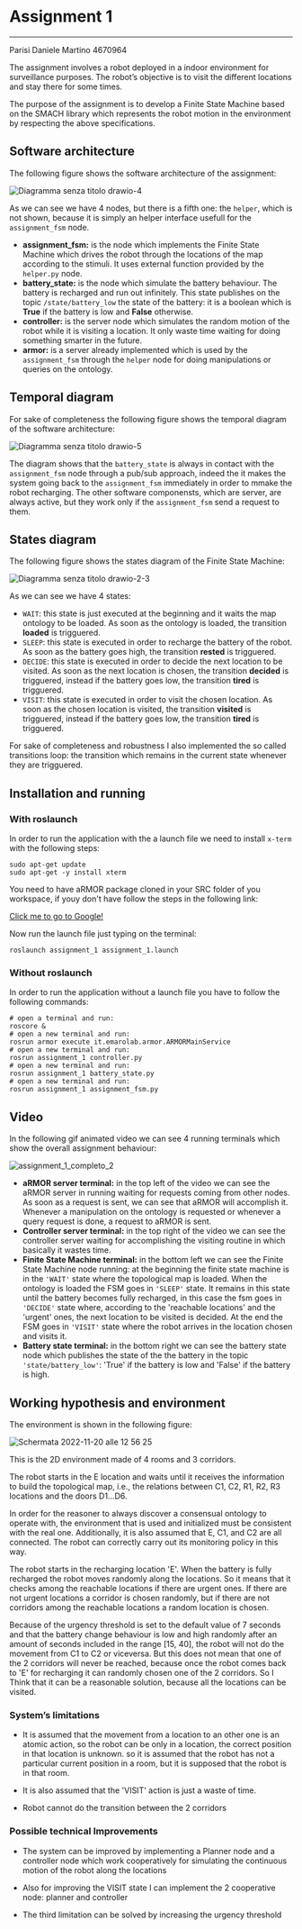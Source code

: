 # Assignment 1

------------------------------------------

Parisi Daniele Martino 4670964

The assignment involves a robot deployed in a indoor environment for surveillance purposes. The robot’s objective is to visit the different locations and stay there for some times.

The purpose of the assignment is to develop a Finite State Machine based on the SMACH library which represents the robot motion in the environment by respecting the above specifications.

## Software architecture
The following figure shows the software architecture of the assignment:

![Diagramma senza titolo drawio-4](https://user-images.githubusercontent.com/62515616/202909870-3cfa6d0d-1aaa-4e4e-987a-bf8973b7a9f3.png)

As we can see we have 4 nodes, but there is a fifth one: the ```helper```, which is not shown, because it is simply an helper interface usefull for the ```assignment_fsm``` node.
* **assignment_fsm:** is the node which implements the Finite State Machine which drives the robot through the locations of the map according to the stimuli. It uses external function provided by the ```helper.py``` node.
* **battery_state:** is the node which simulate the battery behaviour. The battery is recharged and run out infinitely. This state publishes on the topic ```/state/battery_low``` the state of the battery: it is a boolean which is **True** if the battery is low and **False** otherwise.
* **controller:** is the server node which simulates the random motion of the robot while it is visiting a location. It only waste time waiting for doing something smarter in the future.
* **armor:** is a server already implemented which is used by the ```assignment_fsm``` through the ```helper``` node for doing manipulations or queries on the ontology.

## Temporal diagram
For sake of completeness the following figure shows the temporal diagram of the software architecture:

![Diagramma senza titolo drawio-5](https://user-images.githubusercontent.com/62515616/202917399-4889196b-1a46-4285-86f9-b455e57d0221.png)

The diagram shows that the ```battery_state``` is always in contact with the ```assignment_fsm``` node through a pub/sub approach, indeed the it makes the system going back to the ```assignment_fsm``` immediately in order to mmake the robot recharging.
The other software componensts, which are server, are always active, but they work only if the ```assignment_fsm``` send a request to them.

## States diagram
The following figure shows the states diagram of the Finite State Machine:

![Diagramma senza titolo drawio-2-3](https://user-images.githubusercontent.com/62515616/202918060-40c54de6-60bf-485f-a580-f060d253ae70.png)

As we can see we have 4 states:
* ```WAIT```: this state is just executed at the beginning and it waits the map ontology to be loaded. As soon as the ontology is loaded, the transition **loaded** is trigguered.
* ```SLEEP```: this state is executed in order to recharge the battery of the robot. As soon as the battery goes high, the transition **rested** is trigguered.
* ```DECIDE```: this state is executed in order to decide the next location to be visited. As soon as the next location is chosen, the transition **decided** is trigguered, instead if the battery goes low, the transition **tired** is trigguered.
* ```VISIT```: this state is executed in order to visit the chosen location. As soon as the chosen location is visited, the transition **visited** is trigguered, instead if the battery goes low, the transition **tired** is trigguered.

For sake of completeness and robustness I also implemented the so called transitions loop: the transition which remains in the current state whenever they are trigguered.

## Installation and running

### With roslaunch
In order to run the application with the a launch file we need to install ```x-term``` with the following steps:
```
sudo apt-get update
sudo apt-get -y install xterm
```
You need to have aRMOR package cloned in your SRC folder of you workspace, if youy don't have follow the steps in the following link:

[Click me to go to Google!](https://github.com/EmaroLab/armor/issues/7)

Now run the launch file just typing on the terminal:
```
roslaunch assignment_1 assignment_1.launch
```
### Without roslaunch
In order to run the application without a launch file you have to follow the following commands:
```
# open a terminal and run:
roscore &
# open a new terminal and run:
rosrun armor execute it.emarolab.armor.ARMORMainService
# open a new terminal and run:
rosrun assignment_1 controller.py
# open a new terminal and run:
rosrun assignment_1 battery_state.py
# open a new terminal and run:
rosrun assignment_1 assignment_fsm.py
```
## Video

In the following gif animated video we can see 4 running terminals which show the overall assignment behaviour:

![assignment_1_completo_2](https://user-images.githubusercontent.com/62515616/204088174-198d4e54-d875-4983-88a7-5e696041c9e3.gif)


* **aRMOR server terminal:** in the top left of the video we can see the aRMOR server in running waiting for requests coming from other nodes. As soon as a request is sent, we can see that aRMOR will accomplish it. Whenever a manipulation on the ontology is requested or whenever a query request is done, a request to aRMOR is sent.
* **Controller server terminal:** in the top right of the video we can see the controller server waiting for accomplishing the visiting routine in which basically it wastes time.
* **Finite State Machine terminal:** in the bottom left we can see the Finite State Machine node running: at the beginning the finite state machine is in the ```'WAIT'``` state where the topological map is loaded. When the ontology is loaded the FSM goes in ```'SLEEP'``` state. It remains in this state until the battery becomes fully recharged, in this case the fsm goes in ```'DECIDE'``` state where, according to the 'reachable locations' and the 'urgent' ones, the next location to be visited is decided. At the end the FSM goes in ```'VISIT'``` state where the robot arrives in the location chosen and visits it.
*  **Battery state terminal:** in the bottom right we can see the battery state node which publishes the state of the the battery in the topic ```'state/battery_low'```: 'True' if the battery is low and 'False' if the battery is high.

## Working hypothesis and environment

The environment is shown in the following figure:

![Schermata 2022-11-20 alle 12 56 25](https://user-images.githubusercontent.com/62515616/202900566-2f837b84-09f0-47f5-aca4-6c3fca1ee8fa.png)

This is the 2D environment made of 4 rooms and 3 corridors.

The robot starts in the E location and waits until it receives the information to build the topological map,
i.e., the relations between C1, C2, R1, R2, R3 locations and the doors D1...D6.

In order for the reasoner to always discover a consensual ontology to operate with, the environment that is used and initialized must be consistent with the real one.
Additionally, it is also assumed that E, C1, and C2 are all connected. The robot can correctly carry out its monitoring policy in this way.

The robot starts in the recharging location 'E'. When the battery is fully recharged the robot moves randomly along the locations. So it means that it checks among the reachable locations if there are urgent ones. If there are not urgent locations a corridor is chosen randomly, but if there are not corridors among the reachable locations a random location is chosen.

Because of the urgency threshold is set to the default value of 7 seconds and that the battery change behaviour is low and high randomly after an amount of seconds included in the range [15, 40], the robot will not do the movement from C1 to C2 or viceversa. But this does not mean that one of the 2 corridors will never be reached, because once the robot comes back to 'E' for recharging it can randomly chosen one of the 2 corridors. So I Think that it can be a reasonable solution, because all the locations can be visited.


### System’s limitations

* It is assumed that the movement from a location to an other one is an atomic action, so the robot can be only in a location, the correct position in that location is unknown. so it is assumed that the robot has not a particular current position in a room, but it is supposed that the robot is in that room.
* It is also assumed that the 'VISIT' action is just a waste of time.

* Robot cannot do the transition between the 2 corridors

### Possible technical Improvements

* The system can be improved by implementing a Planner node and a controller node which work cooperatively for simulating the continuous motion of the robot along the locations
* Also for improving the VISIT state I can implement the 2 cooperative node: planner and controller

* The third limitation can be solved by increasing the urgency threshold


